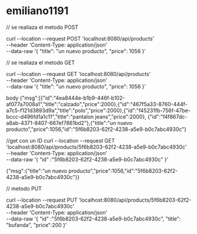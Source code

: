 # emiliano1191

// se realiaza el metodo POST

curl --location --request POST 'localhost:8080/api/products' \
--header 'Content-Type: application/json' \
--data-raw '{
    "title": "un nuevo producto",
            "price": 1056
}'

// se realiaza el metodo GET 

curl --location --request GET 'localhost:8080/api/products' \
--header 'Content-Type: application/json' \
--data-raw '{
    "title": "un nuevo producto",
            "price": 1056
}'

body
{"msg":[{"id":"4ea8444e-b1b9-446f-b102-af077a7008a1","title":"calzado","price":2000},{"id":"467f5a33-8760-444f-a7c5-f121d3893d9a","title":"polo","price":2000},{"id":"f45231fb-756f-47be-bccc-d496fd1a1c11","title":"pantalon jeans","price":2000},
{"id":"f4f867dc-a8ab-4371-8407-667ef7861bd2"},{"title":"un nuevo producto","price":1056,"id":"5f6b8203-62f2-4238-a5e9-b0c7abc4930c"}

//get con un ID
curl --location --request GET 'localhost:8080/api/products/5f6b8203-62f2-4238-a5e9-b0c7abc4930c' \
--header 'Content-Type: application/json' \
--data-raw '{ "id" :"5f6b8203-62f2-4238-a5e9-b0c7abc4930c"
}'

{"msg":{"title":"un nuevo producto","price":1056,"id":"5f6b8203-62f2-4238-a5e9-b0c7abc4930c"}}

// metodo PUT

curl --location --request PUT 'localhost:8080/api/products/5f6b8203-62f2-4238-a5e9-b0c7abc4930c' \
--header 'Content-Type: application/json' \
--data-raw '{ "id" :"5f6b8203-62f2-4238-a5e9-b0c7abc4930c",
"title": "bufanda",
"price":200
}'